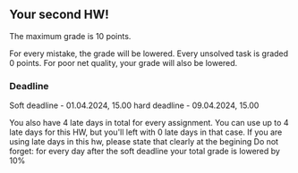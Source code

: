 ## Your second HW!

The maximum grade is 10 points.

For every mistake, the grade will be lowered.
Every unsolved task is graded 0 points.
For poor net quality, your grade will also be lowered.

### Deadline
Soft deadline - 01.04.2024, 15.00
hard deadline - 09.04.2024, 15.00

You also have 4 late days in total for every assignment. You can use up to 4 late days for this HW, but you'll left with 0 late days in that case. 
If you are using late days in this hw, please state that clearly at the begining
Do not forget: for every day after the soft deadline your total grade is lowered by 10%
